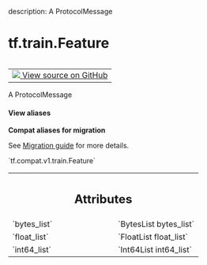 description: A ProtocolMessage

<div itemscope itemtype="http://developers.google.com/ReferenceObject">
<meta itemprop="name" content="tf.train.Feature" />
<meta itemprop="path" content="Stable" />
</div>

# tf.train.Feature

<!-- Insert buttons and diff -->

<table class="tfo-notebook-buttons tfo-api nocontent" align="left">
<td>
  <a target="_blank" href="https://github.com/tensorflow/tensorflow/blob/r2.2/tensorflow/core/example/feature.proto">
    <img src="https://www.tensorflow.org/images/GitHub-Mark-32px.png" />
    View source on GitHub
  </a>
</td>
</table>



A ProtocolMessage

<section class="expandable">
  <h4 class="showalways">View aliases</h4>
  <p>
<b>Compat aliases for migration</b>
<p>See
<a href="https://www.tensorflow.org/guide/migrate">Migration guide</a> for
more details.</p>
<p>`tf.compat.v1.train.Feature`</p>
</p>
</section>

<!-- Placeholder for "Used in" -->




<!-- Tabular view -->
 <table class="responsive fixed orange">
<colgroup><col width="214px"><col></colgroup>
<tr><th colspan="2"><h2 class="add-link">Attributes</h2></th></tr>

<tr>
<td>
`bytes_list`
</td>
<td>
`BytesList bytes_list`
</td>
</tr><tr>
<td>
`float_list`
</td>
<td>
`FloatList float_list`
</td>
</tr><tr>
<td>
`int64_list`
</td>
<td>
`Int64List int64_list`
</td>
</tr>
</table>




